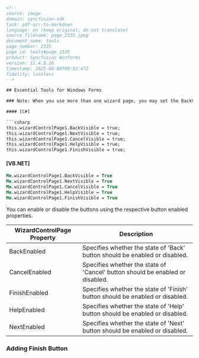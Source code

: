 ```html
<!-- 
source: image
domain: syncfusion-sdk
task: pdf-ocr-to-markdown
language: en (keep original; do not translate)
source_filename: page_2335.jpeg
document_name: tools
page_number: 2335
page_id: tools#page_2335
product: Syncfusion Winforms
version: 11.4.0.26
timestamp: 2025-08-09T09:52:47Z
fidelity: lossless
-->

## Essential Tools for Windows Forms

### Note: When you use more than one wizard page, you may set the BackVisible property of the first page to true to hide the back button.

#### [C#]

```csharp
this.wizardControlPage1.BackVisible = true;
this.wizardControlPage1.NextVisible = true;
this.wizardControlPage1.CancelVisible = true;
this.wizardControlPage1.HelpVisible = true;
this.wizardControlPage1.FinishVisible = true;
```

#### [VB.NET]

```vb
Me.wizardControlPage1.BackVisible = True
Me.wizardControlPage1.NextVisible = True
Me.wizardControlPage1.CancelVisible = True
Me.wizardControlPage1.HelpVisible = True
Me.wizardControlPage1.FinishVisible = True
```

You can enable or disable the buttons using the respective button enabled properties.

| WizardControlPage Property         | Description                                                                     |
|------------------------------------|---------------------------------------------------------------------------------|
| BackEnabled                        | Specifies whether the state of 'Back' button should be enabled or disabled. |
| CancelEnabled                      | Specifies whether the state of 'Cancel' button should be enabled or disabled. |
| FinishEnabled                      | Specifies whether the state of 'Finish' button should be enabled or disabled. |
| HelpEnabled                        | Specifies whether the state of 'Help' button should be enabled or disabled. |
| NextEnabled                        | Specifies whether the state of 'Next' button should be enabled or disabled. |

### Adding Finish Button

<!-- tags: [essential tools, wizard pages, backvisible, windows forms] keywords: [wizard control page, button states, enable, disable, finish button] -->
```